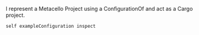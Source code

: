 I represent a Metacello Project using a ConfigurationOf and act as a Cargo project.

	self exampleConfiguration inspect